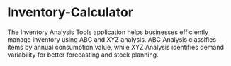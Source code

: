 # Inventory-Calculator
The Inventory Analysis Tools application helps businesses efficiently manage inventory using ABC and XYZ analysis. ABC Analysis classifies items by annual consumption value, while XYZ Analysis identifies demand variability for better forecasting and stock planning.
